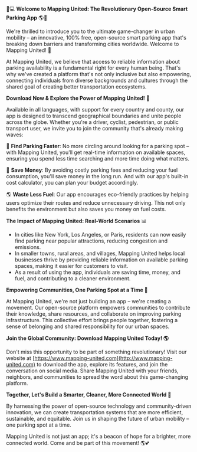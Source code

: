 🚗💻 **Welcome to Mapping United: The Revolutionary Open-Source Smart Parking App** 🌎👥

We're thrilled to introduce you to the ultimate game-changer in urban mobility – an innovative, 100% free, open-source smart parking app that's breaking down barriers and transforming cities worldwide. Welcome to Mapping United! 🤝

At Mapping United, we believe that access to reliable information about parking availability is a fundamental right for every human being. That's why we've created a platform that's not only inclusive but also empowering, connecting individuals from diverse backgrounds and cultures through the shared goal of creating better transportation ecosystems.

**Download Now & Explore the Power of Mapping United! 📱**

Available in all languages, with support for every country and county, our app is designed to transcend geographical boundaries and unite people across the globe. Whether you're a driver, cyclist, pedestrian, or public transport user, we invite you to join the community that's already making waves:

🚗 **Find Parking Faster**: No more circling around looking for a parking spot – with Mapping United, you'll get real-time information on available spaces, ensuring you spend less time searching and more time doing what matters.

💸 **Save Money**: By avoiding costly parking fees and reducing your fuel consumption, you'll save money in the long run. And with our app's built-in cost calculator, you can plan your budget accordingly.

🌎 **Waste Less Fuel**: Our app encourages eco-friendly practices by helping users optimize their routes and reduce unnecessary driving. This not only benefits the environment but also saves you money on fuel costs.

**The Impact of Mapping United: Real-World Scenarios** 📊

*   In cities like New York, Los Angeles, or Paris, residents can now easily find parking near popular attractions, reducing congestion and emissions.
*   In smaller towns, rural areas, and villages, Mapping United helps local businesses thrive by providing reliable information on available parking spaces, making it easier for customers to visit.
*   As a result of using the app, individuals are saving time, money, and fuel, and contributing to a cleaner environment.

**Empowering Communities, One Parking Spot at a Time 🌟**

At Mapping United, we're not just building an app – we're creating a movement. Our open-source platform empowers communities to contribute their knowledge, share resources, and collaborate on improving parking infrastructure. This collective effort brings people together, fostering a sense of belonging and shared responsibility for our urban spaces.

**Join the Global Community: Download Mapping United Today! 🌎**

Don't miss this opportunity to be part of something revolutionary! Visit our website at [https://www.mapping-united.com](http://www.mapping-united.com) to download the app, explore its features, and join the conversation on social media. Share Mapping United with your friends, neighbors, and communities to spread the word about this game-changing platform.

**Together, Let's Build a Smarter, Cleaner, More Connected World 🌟**

By harnessing the power of open-source technology and community-driven innovation, we can create transportation systems that are more efficient, sustainable, and equitable. Join us in shaping the future of urban mobility – one parking spot at a time.

Mapping United is not just an app; it's a beacon of hope for a brighter, more connected world. Come and be part of this movement! 🌎💕